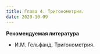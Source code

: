 ```yaml
---
title: Глава 4. Тригонометрия.
date: 2020-10-09
---
```


**Рекомендуемая литература**

- И.М. Гельфанд. Тригонометрия.